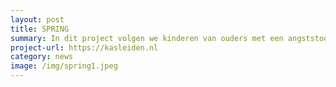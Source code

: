 ```yaml
---
layout: post
title: SPRING
summary: In dit project volgen we kinderen van ouders met een angststoornis. Hoe ontwikkelen deze kinderen zich? En kunnen we beter begrijpen waarom sommige kinderen wel angsten en ontwikkelen en sommige kinderen niet?
project-url: https://kasleiden.nl
category: news
image: /img/spring1.jpeg
---
```




